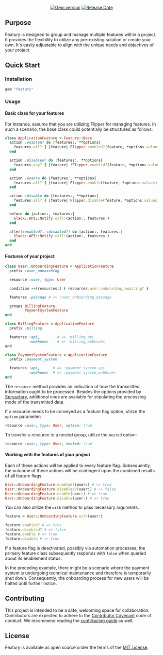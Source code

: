 <p align="center">
  <a href="https://rubygems.org/gems/featury"><img src="https://img.shields.io/gem/v/featury?logo=rubygems&logoColor=fff" alt="Gem version"></a>
  <a href="https://github.com/servactory/featury/releases"><img src="https://img.shields.io/github/release-date/servactory/featury" alt="Release Date"></a>
</p>

## Purpose

Featury is designed to group and manage multiple features within a project.
It provides the flexibility to utilize any pre-existing solution or create your own.
It's easily adjustable to align with the unique needs and objectives of your project.

[//]: # (## Documentation)

[//]: # (See [featury.servactory.com]&#40;https://featury.servactory.com&#41; for documentation.)

## Quick Start

### Installation

```ruby
gem "featury"
```

### Usage

#### Basic class for your features

For instance, assume that you are utilizing Flipper for managing features.
In such a scenario, the base class could potentially be structured as follows:

```ruby
class ApplicationFeature < Featury::Base
  action :enabled? do |features:, **options|
    features.all? { |feature| Flipper.enabled?(feature, *options.values) }
  end

  action :disabled? do |features:, **options|
    features.any? { |feature| !Flipper.enabled?(feature, *options.values) }
  end

  action :enable do |features:, **options|
    features.all? { |feature| Flipper.enable(feature, *options.values) }
  end

  action :disable do |features:, **options|
    features.all? { |feature| Flipper.disable(feature, *options.values) }
  end

  before do |action:, features:|
    Slack::API::Notify.call!(action:, features:)
  end

  after(:enabled?, :disabled?) do |action:, features:|
    Slack::API::Notify.call!(action:, features:)
  end
end
```

#### Features of your project

```ruby
class User::OnboardingFeature < ApplicationFeature
  prefix :user_onboarding

  resource :user, type: User

  condition ->(resources:) { resources.user.onboarding_awaiting? }

  features :passage # => :user_onboarding_passage

  groups BillingFeature,
         PaymentSystemFeature
end
```

```ruby
class BillingFeature < ApplicationFeature
  prefix :billing

  features :api,        # => :billing_api
           :webhooks    # => :billing_webhooks
end
```

```ruby
class PaymentSystemFeature < ApplicationFeature
  prefix :payment_system

  features :api,      # => :payment_system_api
           :webhooks  # => :payment_system_webhooks
end
```

The `resource` method provides an indication of how the transmitted information ought to be processed.
Besides the options provided by [Servactory](https://github.com/servactory/servactory), additional ones are available for stipulating the processing mode of the transmitted data.

If a resource needs to be conveyed as a feature flag option, utilize the `option` parameter:

```ruby 
resource :user, type: User, option: true
```

To transfer a resource to a nested group, utilize the `nested` option:

```ruby
resource :user, type: User, nested: true
```

#### Working with the features of your project

Each of these actions will be applied to every feature flag.
Subsequently, the outcome of these actions will be contingent upon the combined results of all feature flags.

```ruby
User::OnboardingFeature.enabled?(user:) # => true
User::OnboardingFeature.disabled?(user:) # => false
User::OnboardingFeature.enable(user:) # => true
User::OnboardingFeature.disable(user:) # => true
```

You can also utilize the `with` method to pass necessary arguments.

```ruby
feature = User::OnboardingFeature.with(user:)

feature.enabled? # => true
feature.disabled? # => false
feature.enable # => true
feature.disable # => true
```

If a feature flag is deactivated, possibly via automation processes,
the primary feature class subsequently responds with `false` when
queried about its enablement status.

In the preceding example, there might be a scenario where the payment system is
undergoing technical maintenance and therefore is temporarily shut down.
Consequently, the onboarding process for new users will be halted until further notice.

## Contributing

This project is intended to be a safe, welcoming space for collaboration. 
Contributors are expected to adhere to the [Contributor Covenant](http://contributor-covenant.org) code of conduct. 
We recommend reading the [contributing guide](./CONTRIBUTING.md) as well.

## License

Featury is available as open source under the terms of the [MIT License](http://opensource.org/licenses/MIT).
